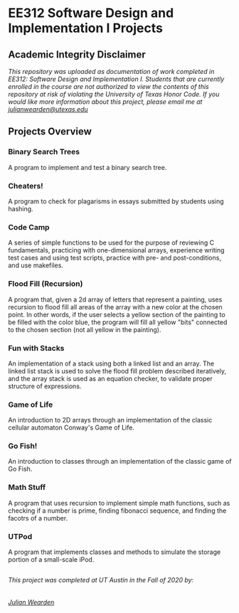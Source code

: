 # EE312 Software Design and Implementation I Projects

## Academic Integrity Disclaimer

*This repository was uploaded as documentation of work completed in EE312: Software Design and Implementation I. Students that are currently enrolled in the course are not authorized to view the contents of this repository at risk of violating the University of Texas Honor Code. If you would like more information about this project, please email me at julianwearden@utexas.edu*

## Projects Overview

### Binary Search Trees
A program to implement and test a binary search tree.

### Cheaters!
A program to check for plagarisms in essays submitted by students using hashing.

### Code Camp
A series of simple functions to be used for the purpose of reviewing C fundamentals, practicing with one-dimensional arrays, experience writing test cases and using test scripts, practice with pre- and post-conditions, and use makefiles.

### Flood Fill (Recursion)
A program that, given a 2d array of letters that represent a painting, uses recursion to flood fill all areas of the array with a new color at the chosen point. In other words, if the user selects a yellow section of the painting to be filled with the color blue, the program will fill all yellow "bits" connected to the chosen section (not all yellow in the painting).

### Fun with Stacks
An implementation of a stack using both a linked list and an array. The linked list stack is used to solve the flood fill problem described iteratively, and the array stack is used as an equation checker, to validate proper structure of expressions.

### Game of Life
An introduction to 2D arrays through an implementation of the classic cellular automaton Conway's Game of Life.

### Go Fish!
An introduction to classes through an implementation of the classic game of Go Fish.

### Math Stuff
A program that uses recursion to implement simple math functions, such as checking if a number is prime, finding fibonacci sequence, and finding the facotrs of a number.

### UTPod
A program that implements classes and methods to simulate the storage portion of a small-scale iPod.

##
###### This project was completed at UT Austin in the Fall of 2020 by: 
###### <a href="mailto:julianwearden@utexas.edu">Julian Wearden</a>

